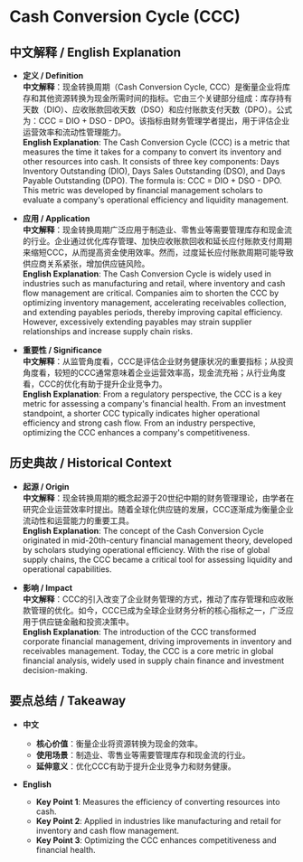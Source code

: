 # Cash Conversion Cycle (CCC)

## 中文解释 / English Explanation

* **定义 / Definition**  
  **中文解释**：现金转换周期（Cash Conversion Cycle, CCC）是衡量企业将库存和其他资源转换为现金所需时间的指标。它由三个关键部分组成：库存持有天数（DIO）、应收账款回收天数（DSO）和应付账款支付天数（DPO）。公式为：CCC = DIO + DSO - DPO。该指标由财务管理学者提出，用于评估企业运营效率和流动性管理能力。  
  **English Explanation**: The Cash Conversion Cycle (CCC) is a metric that measures the time it takes for a company to convert its inventory and other resources into cash. It consists of three key components: Days Inventory Outstanding (DIO), Days Sales Outstanding (DSO), and Days Payable Outstanding (DPO). The formula is: CCC = DIO + DSO - DPO. This metric was developed by financial management scholars to evaluate a company's operational efficiency and liquidity management.

* **应用 / Application**  
  **中文解释**：现金转换周期广泛应用于制造业、零售业等需要管理库存和现金流的行业。企业通过优化库存管理、加快应收账款回收和延长应付账款支付周期来缩短CCC，从而提高资金使用效率。然而，过度延长应付账款周期可能导致供应商关系紧张，增加供应链风险。  
  **English Explanation**: The Cash Conversion Cycle is widely used in industries such as manufacturing and retail, where inventory and cash flow management are critical. Companies aim to shorten the CCC by optimizing inventory management, accelerating receivables collection, and extending payables periods, thereby improving capital efficiency. However, excessively extending payables may strain supplier relationships and increase supply chain risks.

* **重要性 / Significance**  
  **中文解释**：从监管角度看，CCC是评估企业财务健康状况的重要指标；从投资角度看，较短的CCC通常意味着企业运营效率高，现金流充裕；从行业角度看，CCC的优化有助于提升企业竞争力。  
  **English Explanation**: From a regulatory perspective, the CCC is a key metric for assessing a company's financial health. From an investment standpoint, a shorter CCC typically indicates higher operational efficiency and strong cash flow. From an industry perspective, optimizing the CCC enhances a company's competitiveness.

## 历史典故 / Historical Context

* **起源 / Origin**  
  **中文解释**：现金转换周期的概念起源于20世纪中期的财务管理理论，由学者在研究企业运营效率时提出。随着全球化供应链的发展，CCC逐渐成为衡量企业流动性和运营能力的重要工具。  
  **English Explanation**: The concept of the Cash Conversion Cycle originated in mid-20th-century financial management theory, developed by scholars studying operational efficiency. With the rise of global supply chains, the CCC became a critical tool for assessing liquidity and operational capabilities.

* **影响 / Impact**  
  **中文解释**：CCC的引入改变了企业财务管理的方式，推动了库存管理和应收账款管理的优化。如今，CCC已成为全球企业财务分析的核心指标之一，广泛应用于供应链金融和投资决策中。  
  **English Explanation**: The introduction of the CCC transformed corporate financial management, driving improvements in inventory and receivables management. Today, the CCC is a core metric in global financial analysis, widely used in supply chain finance and investment decision-making.

## 要点总结 / Takeaway

* **中文**  
  - **核心价值**：衡量企业将资源转换为现金的效率。  
  - **使用场景**：制造业、零售业等需要管理库存和现金流的行业。  
  - **延伸意义**：优化CCC有助于提升企业竞争力和财务健康。  

* **English**  
  - **Key Point 1**: Measures the efficiency of converting resources into cash.  
  - **Key Point 2**: Applied in industries like manufacturing and retail for inventory and cash flow management.  
  - **Key Point 3**: Optimizing the CCC enhances competitiveness and financial health.